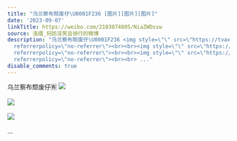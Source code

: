 ```yaml
---
title: "乌兰察布颓废仔\U0001F236 [图片][图片][图片]"
date: '2023-09-07'
linkTitle: https://weibo.com/2103074805/NiaZWDssw
source: 洛缙_何妨淫笑且徐行的微博
description: "乌兰察布颓废仔\U0001F236 <img style=\"\" src=\"https://tvax1.sinaimg.cn/large/7d5a5ff5ly1hhnxrgly5fj20u5145qe4.jpg\"
  referrerpolicy=\"no-referrer\"><br><br><img style=\"\" src=\"https://tvax3.sinaimg.cn/large/7d5a5ff5ly1hhnxrhboxtj20zk1bek2x.jpg\"
  referrerpolicy=\"no-referrer\"><br><br><img style=\"\" src=\"https://tvax2.sinaimg.cn/large/7d5a5ff5ly1hhnxri8lmcj20ps0yetga.jpg\"
  referrerpolicy=\"no-referrer\"><br><br> ..."
disable_comments: true
---
```

乌兰察布颓废仔🈶 <img style="" src="https://tvax1.sinaimg.cn/large/7d5a5ff5ly1hhnxrgly5fj20u5145qe4.jpg" referrerpolicy="no-referrer"><br><br><img style="" src="https://tvax3.sinaimg.cn/large/7d5a5ff5ly1hhnxrhboxtj20zk1bek2x.jpg" referrerpolicy="no-referrer"><br><br><img style="" src="https://tvax2.sinaimg.cn/large/7d5a5ff5ly1hhnxri8lmcj20ps0yetga.jpg" referrerpolicy="no-referrer"><br><br> ...